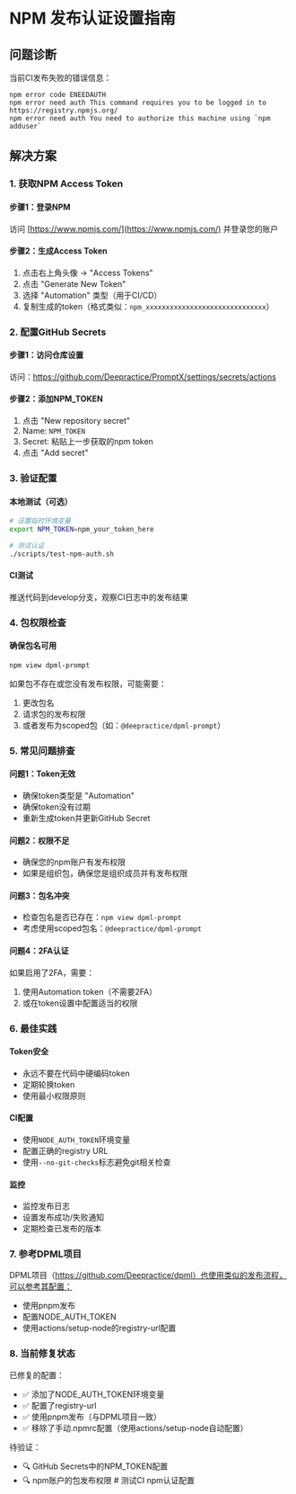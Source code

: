 # NPM 发布认证设置指南

## 问题诊断

当前CI发布失败的错误信息：
```
npm error code ENEEDAUTH
npm error need auth This command requires you to be logged in to https://registry.npmjs.org/
npm error need auth You need to authorize this machine using `npm adduser`
```

## 解决方案

### 1. 获取NPM Access Token

#### 步骤1：登录NPM
访问 [https://www.npmjs.com/](https://www.npmjs.com/) 并登录您的账户

#### 步骤2：生成Access Token
1. 点击右上角头像 → "Access Tokens"
2. 点击 "Generate New Token"
3. 选择 "Automation" 类型（用于CI/CD）
4. 复制生成的token（格式类似：`npm_xxxxxxxxxxxxxxxxxxxxxxxxxxxxxx`）

### 2. 配置GitHub Secrets

#### 步骤1：访问仓库设置
访问：https://github.com/Deepractice/PromptX/settings/secrets/actions

#### 步骤2：添加NPM_TOKEN
1. 点击 "New repository secret"
2. Name: `NPM_TOKEN`
3. Secret: 粘贴上一步获取的npm token
4. 点击 "Add secret"

### 3. 验证配置

#### 本地测试（可选）
```bash
# 设置临时环境变量
export NPM_TOKEN=npm_your_token_here

# 测试认证
./scripts/test-npm-auth.sh
```

#### CI测试
推送代码到develop分支，观察CI日志中的发布结果

### 4. 包权限检查

#### 确保包名可用
```bash
npm view dpml-prompt
```

如果包不存在或您没有发布权限，可能需要：
1. 更改包名
2. 请求包的发布权限
3. 或者发布为scoped包（如：`@deepractice/dpml-prompt`）

### 5. 常见问题排查

#### 问题1：Token无效
- 确保token类型是 "Automation"
- 确保token没有过期
- 重新生成token并更新GitHub Secret

#### 问题2：权限不足
- 确保您的npm账户有发布权限
- 如果是组织包，确保您是组织成员并有发布权限

#### 问题3：包名冲突
- 检查包名是否已存在：`npm view dpml-prompt`
- 考虑使用scoped包名：`@deepractice/dpml-prompt`

#### 问题4：2FA认证
如果启用了2FA，需要：
1. 使用Automation token（不需要2FA）
2. 或在token设置中配置适当的权限

### 6. 最佳实践

#### Token安全
- 永远不要在代码中硬编码token
- 定期轮换token
- 使用最小权限原则

#### CI配置
- 使用`NODE_AUTH_TOKEN`环境变量
- 配置正确的registry URL
- 使用`--no-git-checks`标志避免git相关检查

#### 监控
- 监控发布日志
- 设置发布成功/失败通知
- 定期检查已发布的版本

### 7. 参考DPML项目

DPML项目（https://github.com/Deepractice/dpml）也使用类似的发布流程，可以参考其配置：
- 使用pnpm发布
- 配置NODE_AUTH_TOKEN
- 使用actions/setup-node的registry-url配置

### 8. 当前修复状态

已修复的配置：
- ✅ 添加了NODE_AUTH_TOKEN环境变量
- ✅ 配置了registry-url
- ✅ 使用pnpm发布（与DPML项目一致）
- ✅ 移除了手动.npmrc配置（使用actions/setup-node自动配置）

待验证：
- 🔍 GitHub Secrets中的NPM_TOKEN配置
- 🔍 npm账户的包发布权限 # 测试CI npm认证配置
